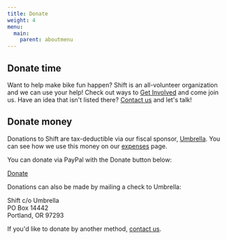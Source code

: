 ```yaml
---
title: Donate
weight: 4
menu:
  main:
    parent: aboutmenu
---
```

## Donate time

Want to help make bike fun happen? Shift is an all-volunteer organization and we can use your help! Check out ways to [Get Involved](/pages/get-involved/) and come join us. Have an idea that isn't listed there? [Contact us](/pages/contact/) and let's talk!


## Donate money

Donations to Shift are tax-deductible via our fiscal sponsor, [Umbrella](https://www.umbrellapdx.org/). You can see how we use this money on our [expenses](/pages/budget-finance-stuff/) page.

You can donate via PayPal with the Donate button below:

<div class="donate">
  <a href="https://www.paypal.com/cgi-bin/webscr?cmd=_s-xclick&amp;hosted_button_id=BNL2NY7U8GH3Q" target="_blank" data-content="https://www.paypal.com/cgi-bin/webscr?cmd=_s-xclick&amp;hosted_button_id=BNL2NY7U8GH3Q" data-type="external" role="button" id="comp-j2nmjo3ulink" class="style-j2nmcorulink"><span id="comp-j2nmjo3ulabel" class="style-j2nmcorulabel">Donate</span></a>
</div>


Donations can also be made by mailing a check to Umbrella:

Shift c/o Umbrella<br>
PO Box 14442<br>
Portland, OR  97293

If you'd like to donate by another method, [contact us](/pages/contact/).
